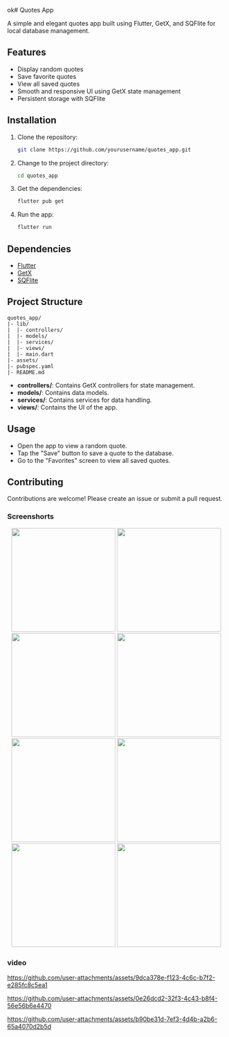 ok# Quotes App

A simple and elegant quotes app built using Flutter, GetX, and SQFlite for local database management.

## Features

- Display random quotes
- Save favorite quotes
- View all saved quotes
- Smooth and responsive UI using GetX state management
- Persistent storage with SQFlite

## Installation

1. Clone the repository:
    ```bash
    git clone https://github.com/yourusername/quotes_app.git
    ```

2. Change to the project directory:
    ```bash
    cd quotes_app
    ```

3. Get the dependencies:
    ```bash
    flutter pub get
    ```

4. Run the app:
    ```bash
    flutter run
    ```

## Dependencies

- [Flutter](https://flutter.dev)
- [GetX](https://pub.dev/packages/get)
- [SQFlite](https://pub.dev/packages/sqflite)

## Project Structure

```
quotes_app/
|- lib/
|  |- controllers/
|  |- models/
|  |- services/
|  |- views/
|  |- main.dart
|- assets/
|- pubspec.yaml
|- README.md
```

- **controllers/**: Contains GetX controllers for state management.
- **models/**: Contains data models.
- **services/**: Contains services for data handling.
- **views/**: Contains the UI of the app.

## Usage

- Open the app to view a random quote.
- Tap the "Save" button to save a quote to the database.
- Go to the "Favorites" screen to view all saved quotes.

## Contributing

Contributions are welcome! Please create an issue or submit a pull request.

### Screenshorts

<p align ='center'>
  <img src='https://github.com/user-attachments/assets/4b5781cf-c08f-42e7-ab38-6eb81886b077' width=240>
  <img src='https://github.com/user-attachments/assets/ed8b058d-fb40-4763-a65a-dd7aaa13b318' width=240>
  <img src='https://github.com/user-attachments/assets/a7d49cad-d6a0-41ee-b842-eb6227388231' width=240>
  <img src='https://github.com/user-attachments/assets/8af7dfb3-5436-43a7-96eb-fb30c168f21f' width=240>
  <img src='https://github.com/user-attachments/assets/0f2650e3-9f13-47f6-93d0-6223d0090fd0' width=240>
  <img src='https://github.com/user-attachments/assets/f2e31de9-9bde-4851-8da0-480fa2b08720' width=240>
  <img src='https://github.com/user-attachments/assets/b793e1b7-3f88-41ed-9c00-84834b6af7c3' width=240>
  <img src='https://github.com/user-attachments/assets/8c6d5bde-4b5f-400b-830f-0abbe5e49015' width=240>
</p>


### video

https://github.com/user-attachments/assets/9dca378e-f123-4c6c-b7f2-e285fc8c5ea1


https://github.com/user-attachments/assets/0e26dcd2-32f3-4c43-b8f4-56e56b6e4470



https://github.com/user-attachments/assets/b90be31d-7ef3-4d4b-a2b6-65a4070d2b5d

